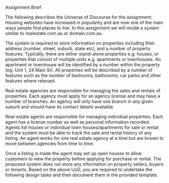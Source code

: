 Assignment Brief:

The following describes the Universe of Discourse for the assignment:
Housing websites have increased in popularity and are now one of the main ways
people find places to live. In this assignment we will model a system similar to
realestate.com.au or domain.com.au.

The system is required to store information on properties including their address
(number, street, suburb, state etc), and a number of property features. Typically,
there are either stand-alone properties e.g. houses, or properties that consist of
multiple units e.g. apartments or townhouses. An apartment or townhouse will be
identified by a number within the property (eg. Unit 1, 24 Main St). All properties will
be described by a number of features such as the number of bedrooms, bathrooms,
car parks and other features where relevant.

Real estate agencies are responsible for managing the sales and rentals of properties.
Each agency must apply for an agency license and may have a number of branches. An
agency will only have one branch in any given suburb and should have its contact
details available.

Real-estate agents are responsible for managing individual properties. Each agent has
a license number as well as personal information recorded. Agents list houses or
individual town houses/apartments for sale or rental and the system must be able to
track the sale and rental history of any listing. An agent works for one real estate
agency at a time but are known to move between agencies from time to time.

Once a listing is made the agent may set up open houses to allow customers to view
the property before applying for purchase or rental. The proposed system does not
store any information on property sellers, buyers or tenants.
Based on the above UoD, you are required to undertake the following design tasks
and then document them in the provided template.

